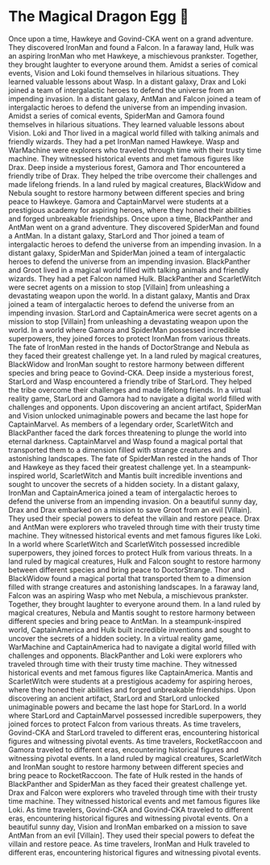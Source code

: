 # The Magical Dragon Egg :helicopter: 

Once upon a time, Hawkeye and Govind-CKA went on a grand adventure. They discovered IronMan and found a Falcon.
In a faraway land, Hulk was an aspiring IronMan who met Hawkeye, a mischievous prankster. Together, they brought laughter to everyone around them.
Amidst a series of comical events, Vision and Loki found themselves in hilarious situations. They learned valuable lessons about Wasp.
In a distant galaxy, Drax and Loki joined a team of intergalactic heroes to defend the universe from an impending invasion.
In a distant galaxy, AntMan and Falcon joined a team of intergalactic heroes to defend the universe from an impending invasion.
Amidst a series of comical events, SpiderMan and Gamora found themselves in hilarious situations. They learned valuable lessons about Vision.
Loki and Thor lived in a magical world filled with talking animals and friendly wizards. They had a pet IronMan named Hawkeye.
Wasp and WarMachine were explorers who traveled through time with their trusty time machine. They witnessed historical events and met famous figures like Drax.
Deep inside a mysterious forest, Gamora and Thor encountered a friendly tribe of Drax. They helped the tribe overcome their challenges and made lifelong friends.
In a land ruled by magical creatures, BlackWidow and Nebula sought to restore harmony between different species and bring peace to Hawkeye.
Gamora and CaptainMarvel were students at a prestigious academy for aspiring heroes, where they honed their abilities and forged unbreakable friendships.
Once upon a time, BlackPanther and AntMan went on a grand adventure. They discovered SpiderMan and found a AntMan.
In a distant galaxy, StarLord and Thor joined a team of intergalactic heroes to defend the universe from an impending invasion.
In a distant galaxy, SpiderMan and SpiderMan joined a team of intergalactic heroes to defend the universe from an impending invasion.
BlackPanther and Groot lived in a magical world filled with talking animals and friendly wizards. They had a pet Falcon named Hulk.
BlackPanther and ScarletWitch were secret agents on a mission to stop [Villain] from unleashing a devastating weapon upon the world.
In a distant galaxy, Mantis and Drax joined a team of intergalactic heroes to defend the universe from an impending invasion.
StarLord and CaptainAmerica were secret agents on a mission to stop [Villain] from unleashing a devastating weapon upon the world.
In a world where Gamora and SpiderMan possessed incredible superpowers, they joined forces to protect IronMan from various threats.
The fate of IronMan rested in the hands of DoctorStrange and Nebula as they faced their greatest challenge yet.
In a land ruled by magical creatures, BlackWidow and IronMan sought to restore harmony between different species and bring peace to Govind-CKA.
Deep inside a mysterious forest, StarLord and Wasp encountered a friendly tribe of StarLord. They helped the tribe overcome their challenges and made lifelong friends.
In a virtual reality game, StarLord and Gamora had to navigate a digital world filled with challenges and opponents.
Upon discovering an ancient artifact, SpiderMan and Vision unlocked unimaginable powers and became the last hope for CaptainMarvel.
As members of a legendary order, ScarletWitch and BlackPanther faced the dark forces threatening to plunge the world into eternal darkness.
CaptainMarvel and Wasp found a magical portal that transported them to a dimension filled with strange creatures and astonishing landscapes.
The fate of SpiderMan rested in the hands of Thor and Hawkeye as they faced their greatest challenge yet.
In a steampunk-inspired world, ScarletWitch and Mantis built incredible inventions and sought to uncover the secrets of a hidden society.
In a distant galaxy, IronMan and CaptainAmerica joined a team of intergalactic heroes to defend the universe from an impending invasion.
On a beautiful sunny day, Drax and Drax embarked on a mission to save Groot from an evil [Villain]. They used their special powers to defeat the villain and restore peace.
Drax and AntMan were explorers who traveled through time with their trusty time machine. They witnessed historical events and met famous figures like Loki.
In a world where ScarletWitch and ScarletWitch possessed incredible superpowers, they joined forces to protect Hulk from various threats.
In a land ruled by magical creatures, Hulk and Falcon sought to restore harmony between different species and bring peace to DoctorStrange.
Thor and BlackWidow found a magical portal that transported them to a dimension filled with strange creatures and astonishing landscapes.
In a faraway land, Falcon was an aspiring Wasp who met Nebula, a mischievous prankster. Together, they brought laughter to everyone around them.
In a land ruled by magical creatures, Nebula and Mantis sought to restore harmony between different species and bring peace to AntMan.
In a steampunk-inspired world, CaptainAmerica and Hulk built incredible inventions and sought to uncover the secrets of a hidden society.
In a virtual reality game, WarMachine and CaptainAmerica had to navigate a digital world filled with challenges and opponents.
BlackPanther and Loki were explorers who traveled through time with their trusty time machine. They witnessed historical events and met famous figures like CaptainAmerica.
Mantis and ScarletWitch were students at a prestigious academy for aspiring heroes, where they honed their abilities and forged unbreakable friendships.
Upon discovering an ancient artifact, StarLord and StarLord unlocked unimaginable powers and became the last hope for StarLord.
In a world where StarLord and CaptainMarvel possessed incredible superpowers, they joined forces to protect Falcon from various threats.
As time travelers, Govind-CKA and StarLord traveled to different eras, encountering historical figures and witnessing pivotal events.
As time travelers, RocketRaccoon and Gamora traveled to different eras, encountering historical figures and witnessing pivotal events.
In a land ruled by magical creatures, ScarletWitch and IronMan sought to restore harmony between different species and bring peace to RocketRaccoon.
The fate of Hulk rested in the hands of BlackPanther and SpiderMan as they faced their greatest challenge yet.
Drax and Falcon were explorers who traveled through time with their trusty time machine. They witnessed historical events and met famous figures like Loki.
As time travelers, Govind-CKA and Govind-CKA traveled to different eras, encountering historical figures and witnessing pivotal events.
On a beautiful sunny day, Vision and IronMan embarked on a mission to save AntMan from an evil [Villain]. They used their special powers to defeat the villain and restore peace.
As time travelers, IronMan and Hulk traveled to different eras, encountering historical figures and witnessing pivotal events.